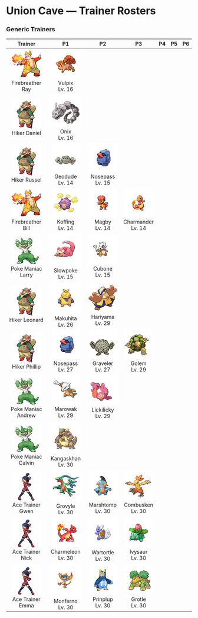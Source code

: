 # Union Cave — Trainer Rosters

### Generic Trainers

| Trainer | P1 | P2 | P3 | P4 | P5 | P6 |
|:-------:|:--:|:--:|:--:|:--:|:--:|:--:|
| ![Firebreather Ray](../../assets/trainers/firebreather.png "Firebreather Ray")<br>Firebreather Ray | ![Vulpix](../../assets/sprites/vulpix/front.gif "Vulpix: If it is attacked by an enemy that is stronger than itself, it feigns injury to fool the enemy and escapes.")<br>Vulpix<br>Lv. 16 |
| ![Hiker Daniel](../../assets/trainers/hiker.png "Hiker Daniel")<br>Hiker Daniel | ![Onix](../../assets/sprites/onix/front.gif "Onix: It rapidly bores through the ground at 50 mph by squirming and twisting its massive, rugged body.")<br>Onix<br>Lv. 16 |
| ![Hiker Russel](../../assets/trainers/hiker.png "Hiker Russel")<br>Hiker Russel | ![Geodude](../../assets/sprites/geodude/front.gif "Geodude: It uses its arms to steadily climb steep mountain paths. It swings its fists around if angered.")<br>Geodude<br>Lv. 14 | ![Nosepass](../../assets/sprites/nosepass/front.gif "Nosepass: If two of these meet, they cannot get too close because their noses repel each other.")<br>Nosepass<br>Lv. 15 |
| ![Firebreather Bill](../../assets/trainers/firebreather.png "Firebreather Bill")<br>Firebreather Bill | ![Koffing](../../assets/sprites/koffing/front.gif "Koffing: The poisonous gases it contains are a little bit lighter than air, keeping it slightly airborne.")<br>Koffing<br>Lv. 14 | ![Magby](../../assets/sprites/magby/front.gif "Magby: It is found in volcanic craters. Its body temperature is over 1,100 degrees Fahrenheit, so don’t underestimate it.")<br>Magby<br>Lv. 14 | ![Charmander](../../assets/sprites/charmander/front.gif "Charmander: The flame on its tail indicates CHARMANDER’s life force. If it is healthy, the flame burns brightly.")<br>Charmander<br>Lv. 14 |
| ![Poke Maniac Larry](../../assets/trainers/poke_maniac.png "Poke Maniac Larry")<br>Poke Maniac Larry | ![Slowpoke](../../assets/sprites/slowpoke/front.gif "Slowpoke: A sweet sap leaks from its tail’s tip. Although not nutritious, the tail is pleasant to chew on.")<br>Slowpoke<br>Lv. 15 | ![Cubone](../../assets/sprites/cubone/front.gif "Cubone: It always wears the skull of its dead mother, so no one has any idea what its hidden face looks like.")<br>Cubone<br>Lv. 15 |
| ![Hiker Leonard](../../assets/trainers/hiker.png "Hiker Leonard")<br>Hiker Leonard | ![Makuhita](../../assets/sprites/makuhita/front.gif "Makuhita: It toughens up by slamming into thick trees over and over. It gains a sturdy body and dauntless spirit.")<br>Makuhita<br>Lv. 26 | ![Hariyama](../../assets/sprites/hariyama/front.gif "Hariyama: It loves challenging others to tests of strength. It has the power to stop a train with a slap.")<br>Hariyama<br>Lv. 29 |
| ![Hiker Phillip](../../assets/trainers/hiker.png "Hiker Phillip")<br>Hiker Phillip | ![Nosepass](../../assets/sprites/nosepass/front.gif "Nosepass: If two of these meet, they cannot get too close because their noses repel each other.")<br>Nosepass<br>Lv. 27 | ![Graveler](../../assets/sprites/graveler/front.gif "Graveler: A slow walker, it rolls to move. It pays no attention to any object that happens to be in its path.")<br>Graveler<br>Lv. 27 | ![Golem](../../assets/sprites/golem/front.gif "Golem: It is capable of blowing itself up. It uses this explosive force to jump from mountain to mountain.")<br>Golem<br>Lv. 29 |
| ![Poke Maniac Andrew](../../assets/trainers/poke_maniac.png "Poke Maniac Andrew")<br>Poke Maniac Andrew | ![Marowak](../../assets/sprites/marowak/front.gif "Marowak: It collects bones from an unknown place. Some whisper that a MAROWAK graveyard exists somewhere in the world.")<br>Marowak<br>Lv. 29 | ![Lickilicky](../../assets/sprites/lickilicky/front.gif "Lickilicky: It has space in its throat to store saliva. It can also roll up its tongue and store it in the same spot.")<br>Lickilicky<br>Lv. 29 |
| ![Poke Maniac Calvin](../../assets/trainers/poke_maniac.png "Poke Maniac Calvin")<br>Poke Maniac Calvin | ![Kangaskhan](../../assets/sprites/kangaskhan/front.gif "Kangaskhan: To protect its young, it will never give up during battle, no matter how badly wounded it is.")<br>Kangaskhan<br>Lv. 30 |
| ![Ace Trainer Gwen](../../assets/trainers/ace_trainer.png "Ace Trainer Gwen")<br>Ace Trainer Gwen | ![Grovyle](../../assets/sprites/grovyle/front.gif "Grovyle: It leaps from tree branch to tree branch quite swiftly. It shows astounding agility.")<br>Grovyle<br>Lv. 30 | ![Marshtomp](../../assets/sprites/marshtomp/front.gif "Marshtomp: Living on muddy ground that provides poor footing has made its legs sturdy.")<br>Marshtomp<br>Lv. 30 | ![Combusken](../../assets/sprites/combusken/front.gif "Combusken: During a battle, the hot flame in its body increases. Its kicks have outstanding destructive power.")<br>Combusken<br>Lv. 30 |
| ![Ace Trainer Nick](../../assets/trainers/ace_trainer.png "Ace Trainer Nick")<br>Ace Trainer Nick | ![Charmeleon](../../assets/sprites/charmeleon/front.gif "Charmeleon: It has a barbaric nature. In battle, it whips its fiery tail around and slashes away with sharp claws.")<br>Charmeleon<br>Lv. 30 | ![Wartortle](../../assets/sprites/wartortle/front.gif "Wartortle: It cleverly controls its furry ears and tail to maintain its balance while swimming.")<br>Wartortle<br>Lv. 30 | ![Ivysaur](../../assets/sprites/ivysaur/front.gif "Ivysaur: If the bud on its back starts to smell sweet, it is evidence that the large flower will soon bloom.")<br>Ivysaur<br>Lv. 30 |
| ![Ace Trainer Emma](../../assets/trainers/ace_trainer.png "Ace Trainer Emma")<br>Ace Trainer Emma | ![Monferno](../../assets/sprites/monferno/front.gif "Monferno: A bigger fire on its tail and a brighter blue pattern on its face means its rank in its pack is higher.")<br>Monferno<br>Lv. 30 | ![Prinplup](../../assets/sprites/prinplup/front.gif "Prinplup: It lives a solitary life. Its wings deliver wicked blows that can snap even the thickest of trees.")<br>Prinplup<br>Lv. 30 | ![Grotle](../../assets/sprites/grotle/front.gif "Grotle: A GROTLE that lives in the forest is said to have its own secret springwater.")<br>Grotle<br>Lv. 30 |

